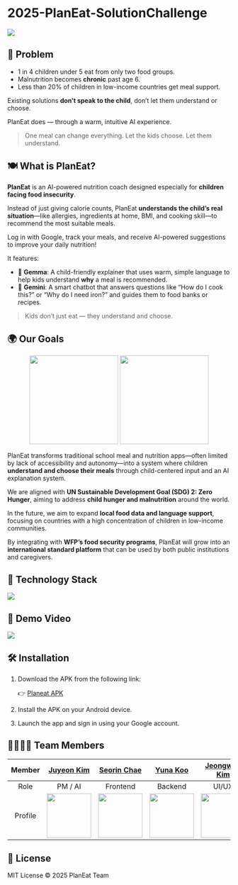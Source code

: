 # 2025-PlanEat-SolutionChallenge

<img src="https://github.com/user-attachments/assets/3374c5a7-0652-4dc9-bdc6-00a0a6098491"/>

## 🥗 Problem

- 1 in 4 children under 5 eat from only two food groups.
- Malnutrition becomes **chronic** past age 6.
- Less than 20% of children in low-income countries get meal support.

Existing solutions **don’t speak to the child**, don’t let them understand or choose.

PlanEat does — through a warm, intuitive AI experience.

> One meal can change everything. Let the kids choose. Let them understand.
> 

## 🍽️ What is PlanEat?

**PlanEat** is an AI-powered nutrition coach designed especially for **children facing food insecurity**.

Instead of just giving calorie counts, PlanEat **understands the child’s real situation**—like allergies, ingredients at home, BMI, and cooking skill—to recommend the most suitable meals.

Log in with Google, track your meals, and receive AI-powered suggestions to improve your daily nutrition!

It features:

- 🧠 **Gemma**: A child-friendly explainer that uses warm, simple language to help kids understand **why** a meal is recommended.
- 💬 **Gemini**: A smart chatbot that answers questions like “How do I cook this?” or “Why do I need iron?” and guides them to food banks or recipes.

> Kids don’t just eat — they understand and choose.
> 


## 🌍 Our Goals

<div align="center">
  <img src="https://github.com/user-attachments/assets/574e0cd8-35d6-412c-9f5d-faeb060bfd3b" width="200"/>
  <img src="https://github.com/user-attachments/assets/79f76297-ae03-4dda-be7d-6952ba828190" width="200"/>
</div>

PlanEat transforms traditional school meal and nutrition apps—often limited by lack of accessibility and autonomy—into a system where children **understand and choose their meals** through child-centered input and an AI explanation system.

We are aligned with **UN Sustainable Development Goal (SDG) 2: Zero Hunger**, aiming to address **child hunger and malnutrition** around the world.

In the future, we aim to expand **local food data and language support**, focusing on countries with a high concentration of children in low-income communities.

By integrating with **WFP’s food security programs**, PlanEat will grow into an **international standard platform** that can be used by both public institutions and caregivers.


## 🔧 Technology Stack

<img src="https://github.com/user-attachments/assets/a9c868f5-fe61-4bca-8c45-afba208e934a"/>

## 🎥 Demo Video

[<img src="https://github.com/user-attachments/assets/75409ec1-fe06-4bc8-9a29-befa9229985f" />](https://)

## 🛠️ Installation

1. Download the APK from the following link:
    
    👉 [Planeat APK](https://drive.google.com/file/d/1kmfjDgEQ7im_7vNtoWpmPJ6PCs5v-YdM/view?usp=sharing)
    
2. Install the APK on your Android device.
3. Launch the app and sign in using your Google account.

## 👨‍👩‍👧‍👦 Team Members

| Member | [Juyeon Kim](https://github.com/YoniKim0319) | [Seorin Chae](https://github.com/riny1227) | [Yuna Koo](https://github.com/konguksu) | [Jeongwon Kim](https://github.com/3tto) |
|:----:|:-------:|:----------:|:-------:|:-----:|
| Role | PM / AI |  Frontend  | Backend | UI/UX |
| Profile| <img width="100" src="https://github.com/user-attachments/assets/45b46f69-ba7a-42ab-b8ac-976dfad257d7"/> | <img width="100" src="https://github.com/user-attachments/assets/602b0121-012b-46c7-81df-dda971394688"/> | <img width="100" src="https://github.com/user-attachments/assets/1f289ac5-fece-462e-93ad-eea0f7a9ab3d"/> | <img width="100" src="https://github.com/user-attachments/assets/541f7961-384b-4b1e-8ffd-5fd9696521df"/> |

## 📜 License

MIT License © 2025 PlanEat Team

